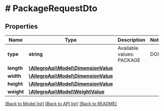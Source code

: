 # # PackageRequestDto

## Properties

Name | Type | Description | Notes
------------ | ------------- | ------------- | -------------
**type** | **string** | Available values: PACKAGE|DOX|PALLET|OTHER |
**length** | [**\AllegroApi\Model\DimensionValue**](DimensionValue.md) |  |
**width** | [**\AllegroApi\Model\DimensionValue**](DimensionValue.md) |  |
**height** | [**\AllegroApi\Model\DimensionValue**](DimensionValue.md) |  |
**weight** | [**\AllegroApi\Model\WeightValue**](WeightValue.md) |  |

[[Back to Model list]](../../README.md#models) [[Back to API list]](../../README.md#endpoints) [[Back to README]](../../README.md)
